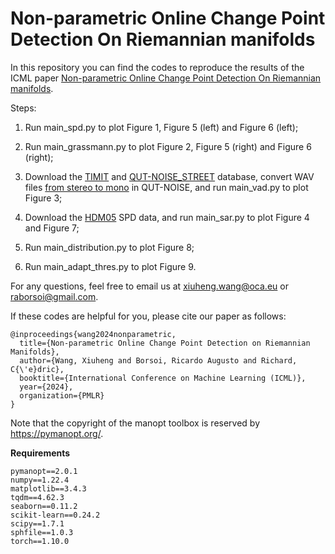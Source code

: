 # Non-parametric Online Change Point Detection On Riemannian manifolds

In this repository you can find the codes to reproduce the results of the ICML paper <a href="https://xiuheng-wang.github.io/assets/pdf/wang2024nonparametric.pdf">Non-parametric Online Change Point Detection On Riemannian manifolds</a>.

Steps:

1. Run main_spd.py to plot Figure 1, Figure 5 (left) and Figure 6 (left);

2. Run main_grassmann.py to plot Figure 2, Figure 5 (right) and Figure 6 (right);

3. Download the <a href="https://figshare.com/articles/dataset/TIMIT_zip/5802597">TIMIT</a> and <a href="https://research.qut.edu.au/saivt/databases/qut-noise-databases-and-protocols/">QUT-NOISE_STREET</a> database, convert WAV files <a href="https://stackoverflow.com/questions/5120555/how-can-i-convert-a-wav-from-stereo-to-mono-in-python">from stereo to mono</a> in QUT-NOISE, and run main_vad.py to plot Figure 3;

4. Download the <a href="https://data.vision.ee.ethz.ch/zzhiwu/ManifoldNetData/SPDData/HDM05_SPDData.zip">HDM05</a> SPD data, and run main_sar.py to plot Figure 4 and Figure 7;

5. Run main_distribution.py to plot Figure 8;

6. Run main_adapt_thres.py to plot Figure 9.

For any questions, feel free to email us at xiuheng.wang@oca.eu or raborsoi@gmail.com.

If these codes are helpful for you, please cite our paper as follows:

    @inproceedings{wang2024nonparametric,
      title={Non-parametric Online Change Point Detection on Riemannian Manifolds},
      author={Wang, Xiuheng and Borsoi, Ricardo Augusto and Richard, C{\'e}dric},
      booktitle={International Conference on Machine Learning (ICML)},
      year={2024},
      organization={PMLR}
    }

Note that the copyright of the manopt toolbox is reserved by https://pymanopt.org/.

**Requirements**
```
pymanopt==2.0.1
numpy==1.22.4
matplotlib==3.4.3
tqdm==4.62.3
seaborn==0.11.2
scikit-learn==0.24.2
scipy==1.7.1
sphfile==1.0.3
torch==1.10.0
```
